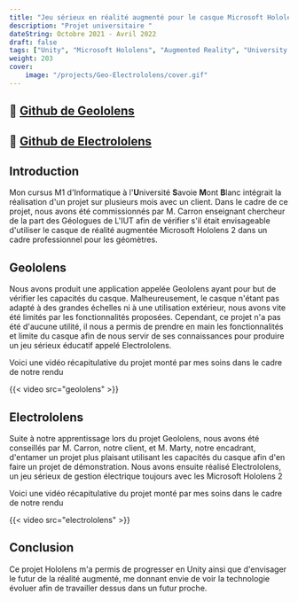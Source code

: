 ```yaml
---
title: "Jeu sérieux en réalité augmenté pour le casque Microsoft Hololens 2"
description: "Projet universitaire "
dateString: Octobre 2021 - Avril 2022
draft: false
tags: ["Unity", "Microsoft Hololens", "Augmented Reality", "University Project"]
weight: 203
cover:
    image: "/projects/Geo-Electrololens/cover.gif"
---
```


## 🔗 [Github de Geololens](https://github.com/caLsiroL/Geololens)
## 🔗 [Github de Electrololens](https://github.com/caLsiroL/Electrololens)

## Introduction
Mon cursus M1 d'Informatique à l'**U**niversité **S**avoie **M**ont **B**lanc intégrait la réalisation d'un projet sur plusieurs mois avec un client. Dans le cadre de ce projet, nous avons été commissionnés par M. Carron enseignant chercheur de la part des Géologues de L'IUT afin de vérifier s'il était envisageable d'utiliser le casque de réalité augmentée Microsoft Hololens 2 dans un cadre professionnel pour les géomètres. 


## Geololens
Nous avons produit une application appelée Geololens ayant pour but de vérifier les capacités du casque. Malheureusement, le casque n'étant pas adapté à des grandes échelles ni à une utilisation extérieur, nous avons vite été limités par les fonctionnalités proposées. Cependant, ce projet n'a pas été d'aucune utilité, il nous a permis de prendre en main les fonctionnalités et limite du casque afin de nous servir de ses connaissances pour produire un jeu sérieux éducatif appelé Electrololens. 

Voici une vidéo récapitulative du projet monté par mes soins dans le cadre de notre rendu

{{< video src="geololens" >}}


## Electrololens
Suite à notre apprentissage lors du projet Geololens, nous avons été conseillés par M. Carron, notre client, et M. Marty, notre encadrant, d'entamer un projet plus plaisant utilisant les capacités du casque afin d'en faire un projet de démonstration. Nous avons ensuite réalisé Electrololens, un jeu sérieux de gestion électrique toujours avec les Microsoft Hololens 2

Voici une vidéo récapitulative du projet monté par mes soins dans le cadre de notre rendu

{{< video src="electrololens" >}}

## Conclusion

Ce projet Hololens m'a permis de progresser en Unity ainsi que d'envisager le futur de la réalité augmenté, me donnant envie de voir la technologie évoluer afin de travailler dessus dans un futur proche.
